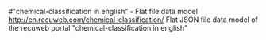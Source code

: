 #"chemical-classification in english" - Flat file data model
http://en.recuweb.com/chemical-classification/
Flat JSON file data model of the recuweb portal "chemical-classification in english"
